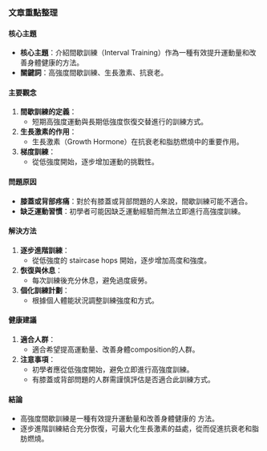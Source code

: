 ### 文章重點整理

#### 核心主題
- **核心主題**：介紹間歇訓練（Interval Training）作為一種有效提升運動量和改善身體健康的方法。
- **關鍵詞**：高強度間歇訓練、生長激素、抗衰老。

#### 主要觀念
1. **間歇訓練的定義**：
   - 短期高強度運動與長期低強度恢復交替進行的訓練方式。
2. **生長激素的作用**：
   - 生長激素（Growth Hormone）在抗衰老和脂肪燃燒中的重要作用。
3. **梯度訓練**：
   - 從低強度開始，逐步增加運動的挑戰性。

#### 問題原因
- **膝蓋或背部疼痛**：對於有膝蓋或背部問題的人來說，間歇訓練可能不適合。
- **缺乏運動習慣**：初學者可能因缺乏運動經驗而無法立即進行高強度訓練。

#### 解決方法
1. **逐步進階訓練**：
   - 從低強度的 staircase hops 開始，逐步增加高度和強度。
2. **恢復與休息**：
   - 每次訓練後充分休息，避免過度疲勞。
3. **個化訓練計劃**：
   - 根據個人體能狀況調整訓練強度和方式。

#### 健康建議
1. **適合人群**：
   - 適合希望提高運動量、改善身體composition的人群。
2. **注意事項**：
   - 初學者應從低強度開始，避免立即進行高強度訓練。
   - 有膝蓋或背部問題的人群需謹慎評估是否適合此訓練方式。

#### 結論
- 高強度間歇訓練是一種有效提升運動量和改善身體健康的 方法。
- 逐步進階訓練結合充分恢復，可最大化生長激素的益處，從而促進抗衰老和脂肪燃燒。